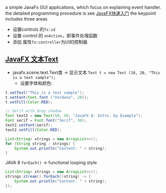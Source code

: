 a simple JavaFx GUI applications, which focus on explaining event handler.
the detailed programming procedure is see [JavaFX快速入门](http://www.yiibai.com/javafx/javafx-tutorial-for-beginners.html)
the keypoint includes three areas

- 设置controls 的`fx:id`
- 设置 control 的 `onAction`，即事件处理函数
- 添加 属性`fx:controller`为UI的控制器


## [JavaFX 文本Text](http://docs.oracle.com/javafx/2/text/jfxpub-text.htm)

- javafx.scene.text.Text类 -> 显示文本
`Text t = new Text (10, 20, "This is a text sample");`
    - 设置字体和颜色:

```java
t.setText("This is a text sample");
t.setFont(Font.font ("Verdana", 20));
t.setFill(Color.RED);
```

```java
// Serif with drop shadow
Text text2 = new Text(50, 50, "JavaFX 8: Intro. by Example");
Font serif = Font.font("Serif", 30);
text2.setFont(serif);
text2.setFill(Color.RED);
```



```java
List<String> strings = new ArrayList<>();
for (String string : strings) {
	System.out.println("Content: " + string);
}
```

JAVA 8 `forEach()` -> functional looping style

```java
List<String> strings = new ArrayList<>();
strings.stream().forEach((string) -> {
	System.out.println("Content: " + string);
});
```

